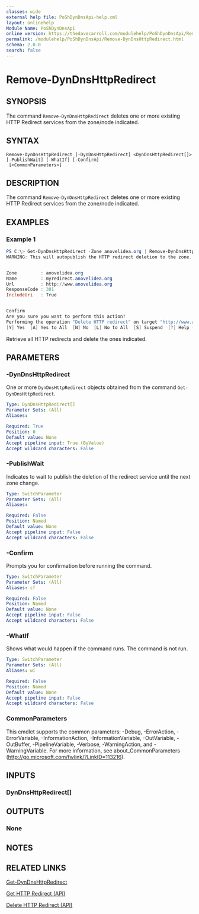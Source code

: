```yaml
---
classes: wide
external help file: PoShDynDnsApi-help.xml
layout: onlinehelp
Module Name: PoShDynDnsApi
online version: https://thedavecarroll.com/modulehelp/PoShDynDnsApi/Remove-DynDnsHttpRedirect.html
permalink: /modulehelp/PoShDynDnsApi/Remove-DynDnsHttpRedirect.html
schema: 2.0.0
search: false
---
```


# Remove-DynDnsHttpRedirect

## SYNOPSIS
The command `Remove-DynDnsHttpRedirect` deletes one or more existing HTTP Redirect services from the zone/node indicated.

## SYNTAX

```
Remove-DynDnsHttpRedirect [-DynDnsHttpRedirect] <DynDnsHttpRedirect[]> [-PublishWait] [-WhatIf] [-Confirm]
 [<CommonParameters>]
```

## DESCRIPTION
The command `Remove-DynDnsHttpRedirect` deletes one or more existing HTTP Redirect services from the zone/node indicated.

## EXAMPLES

### Example 1
```powershell
PS C:\> Get-DynDnsHttpRedirect -Zone anovelidea.org | Remove-DynDnsHttpRedirect
WARNING: This will autopublish the HTTP redirect deletion to the zone.


Zone         : anovelidea.org
Name         : myredirect.anovelidea.org
Url          : http://www.anovelidea.org
ResponseCode : 301
IncludeUri   : True


Confirm
Are you sure you want to perform this action?
Performing the operation "Delete HTTP redirect" on target "http://www.anovelidea.org".
[Y] Yes  [A] Yes to All  [N] No  [L] No to All  [S] Suspend  [?] Help (default is "Y"): y
```

Retrieve all HTTP redirects and delete the ones indicated.

## PARAMETERS

### -DynDnsHttpRedirect
One or more `DynDnsHttpRedirect` objects obtained from the command `Get-DynDnsHttpRedirect`.

```yaml
Type: DynDnsHttpRedirect[]
Parameter Sets: (All)
Aliases:

Required: True
Position: 0
Default value: None
Accept pipeline input: True (ByValue)
Accept wildcard characters: False
```

### -PublishWait
Indicates to wait to publish the deletion of the redirect service until the next zone change.

```yaml
Type: SwitchParameter
Parameter Sets: (All)
Aliases:

Required: False
Position: Named
Default value: None
Accept pipeline input: False
Accept wildcard characters: False
```

### -Confirm
Prompts you for confirmation before running the command.

```yaml
Type: SwitchParameter
Parameter Sets: (All)
Aliases: cf

Required: False
Position: Named
Default value: None
Accept pipeline input: False
Accept wildcard characters: False
```

### -WhatIf
Shows what would happen if the command runs. The command is not run.

```yaml
Type: SwitchParameter
Parameter Sets: (All)
Aliases: wi

Required: False
Position: Named
Default value: None
Accept pipeline input: False
Accept wildcard characters: False
```

### CommonParameters
This cmdlet supports the common parameters: -Debug, -ErrorAction, -ErrorVariable, -InformationAction, -InformationVariable, -OutVariable, -OutBuffer, -PipelineVariable, -Verbose, -WarningAction, and -WarningVariable. For more information, see about_CommonParameters (http://go.microsoft.com/fwlink/?LinkID=113216).

## INPUTS

### DynDnsHttpRedirect[]

## OUTPUTS

### None

## NOTES

## RELATED LINKS

[Get-DynDnsHttpRedirect](https://thedavecarroll.com/modulehelp/PoShDynDnsApi/Get-DynDnsHttpRedirect.html)

[Get HTTP Redirect (API)](https://help.dyn.com/get-http-redirect-api/)

[Delete HTTP Redirect (API)](https://help.dyn.com/delete-http-redirect-api/)